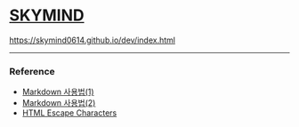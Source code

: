 # [SKYMIND](https://skymind0614.github.io/dev/index.html)
https://skymind0614.github.io/dev/index.html

---
### Reference
- [Markdown 사용법(1)](https://gist.github.com/ihoneymon/652be052a0727ad59601)
- [Markdown 사용법(2)](https://simhyejin.github.io/2016/06/30/Markdown-syntax/)
- [HTML Escape Characters](http://www.umsiko.co.za/links/specchar.html)
